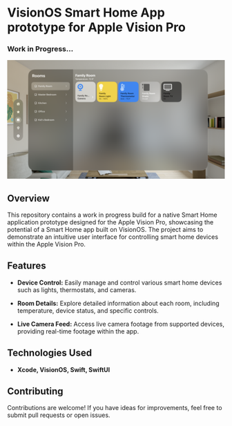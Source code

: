 # VisionOS Smart Home App prototype for Apple Vision Pro
### Work in Progress...

![Room View](screenshots/room_view.png)

## Overview

This repository contains a work in progress build for a native Smart Home application prototype designed for the Apple Vision Pro, showcasing the potential of a Smart Home app built on VisionOS. The project aims to demonstrate an intuitive user interface for controlling smart home devices within the Apple Vision Pro.

## Features

- **Device Control:** Easily manage and control various smart home devices such as lights, thermostats, and cameras.
  
- **Room Details:** Explore detailed information about each room, including temperature, device status, and specific controls.

- **Live Camera Feed:** Access live camera footage from supported devices, providing real-time footage within the app.

## Technologies Used

- **Xcode, VisionOS, Swift, SwiftUI**

## Contributing

Contributions are welcome! If you have ideas for improvements, feel free to submit pull requests or open issues.
